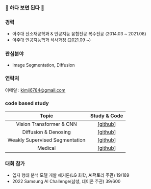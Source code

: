 ### 👋 하다 보면 된다 👋

### 경력
- 아주대 신소재공학과 & 인공지능 융합전공 복수전공 (2014.03 ~ 2021.08)
- 아주대 인공지능학과 석사과정 (2021.09 ~)

### 관심분야
- Image Segmentation, Diffusion

### 연락처
이메일 : kimji6784@gmail.com

### code based study
 Topic | Study & Code |
 :---: | :---: |
Vision Transformer & CNN | [[github]](https://github.com/kgh6784/Vision_Transformer) |
Diffusion & Denosing | [[github]](https://github.com/kgh6784/Diffusion) |
Weakly Supervised Segmentation | [[github]](https://github.com/kgh6784/Weakly_supervised) |
Medical | [[github]](https://github.com/kgh6784/medical_ai) |

### 대회 참가
- 입자 형태 분석 모델 개발 해커톤(LG 화학, AI팩토리 주관) 19/189
- 2022 Samsung AI Challenge(삼성, 데이콘 주관) 39/600

